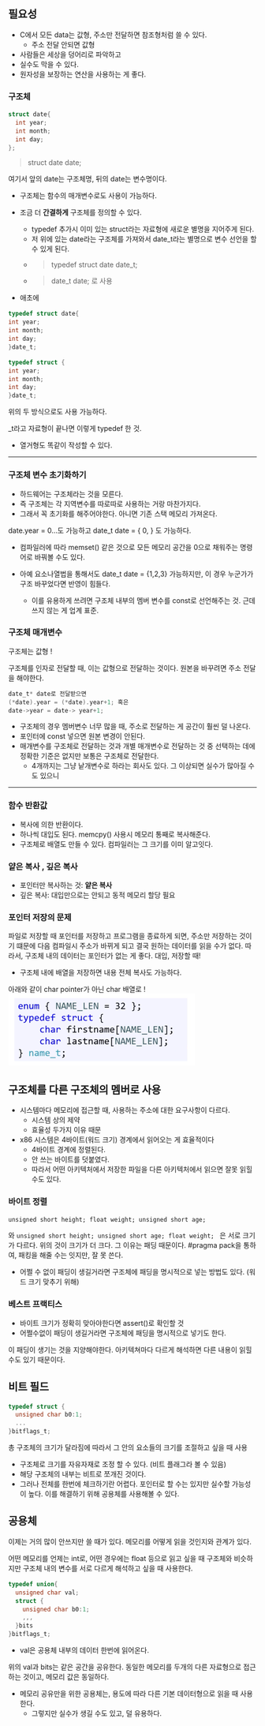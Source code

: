 ## 필요성
- C에서 모든 data는 값형, 주소만 전달하면 참조형처럼 쓸 수 있다. 
  - 주소 전달 안되면 값형
- 사람들은 세상을 덩어리로 파악하고
- 실수도 막을 수 있다. 
- 원자성을 보장하는 연산을 사용하는 게 좋다. 

### 구조체
```c
struct date{
  int year;
  int month;
  int day;
};
```

> struct date date;

여기서 앞의 date는 구조체명, 뒤의 date는 변수명이다. 

- 구조체는 함수의 매개변수로도 사용이 가능하다. 
- 조금 더 **간결하게** 구조체를 정의할 수 있다. 
  - typedef 추가시 이미 있는 struct라는 자료형에 새로운 별명을 지어주게 된다.
  - 저 위에 있는 date라는 구조체를 가져와서 date_t라는 별명으로 변수 선언을 할 수 있게 된다.
  - > typedef struct date date_t;
  - > date_t date; 로 사용
  
- 애초에
```c
typedef struct date{
int year;
int month;
int day;
}date_t;
```
```c 이게 편함! 
typedef struct {
int year;
int month;
int day;
}date_t;
```

위의 두 방식으로도 사용 가능하다. 

_t라고 자료형이 끝나면 이렇게 typedef 한 것.
- 열거형도 똑같이 작성할 수 있다. 

---
### 구조체 변수 초기화하기
- 하드웨어는 구조체라는 것을 모른다. 
- 즉 구조체는 각 지역변수를 따로따로 사용하는 거랑 마찬가지다.
- 그래서 꼭 초기화를 해주어야한다. 아니면 기존 스택 메모리 가져온다.

date.year = 0...도 가능하고
date_t date = { 0, } 도 가능하다.
- 컴파일러에 따라 memset() 같은 것으로 모든 메모리 공간을 0으로 채워주는 명령어로 바꿔볼 수도 있다.

- 아예 요소나열법을 통해서도 date_t date = {1,2,3} 가능하지만, 이 경우 누군가가 구조 바꾸었다면 반영이 힘들다. 
  - 이를 유용하게 쓰려면 구조체 내부의 멤버 변수를 const로 선언해주는 것. 근데 쓰지 않는 게 업계 표준.

### 구조체 매개변수
구조체는 값형 ! 

구조체를 인자로 전달할 때, 이는 값형으로 전달하는 것이다. 원본을 바꾸려면 주소 전달을 해야한다. 
```c
date_t* date로 전달받으면
(*date).year = (*date).year+1; 혹은
date->year = date-> year+1;
```

- 구조체의 경우 멤버변수 너무 많을 때, 주소로 전달하는 게 공간이 훨씬 덜 나온다. 
- 포인터에 const 넣으면 원본 변경이 안된다. 
- 매개변수를 구조체로 전달하는 것과 개별 매개변수로 전달하는 것 중 선택하는 데에 정확한 기준은 없지만 보통은 구조체로 전달한다. 
  - 4개까지는 그냥 낱개변수로 하라는 회사도 있다. 그 이상되면 실수가 많아질 수도 있으니

---
### 함수 반환값
- 복사에 의한 반환이다.
- 하나씩 대입도 된다. memcpy() 사용시 메모리 통째로 복사해준다.
- 구조체로 배열도 만들 수 있다. 컴파일러는 그 크기를 이미 알고잇다.

### 얕은 복사 , 깊은 복사
- 포인터만 복사하는 것: **얕은 복사**
- 깊은 복사: 대입만으로는 안되고 동적 메모리 할당 필요

### 포인터 저장의 문제
파일로 저장할 때 포인터를 저장하고 프로그램을 종료하게 되면, 주소만 저장하는 것이기 떄문에 다음 컴파일시 주소가 바뀌게 되고 결국 원하는 데이터를 읽을 수가 없다.
따라서,
구조체 내의 데이터는 포인터가 없는 게 좋다. 대입, 저장할 때! 
- 구조체 내에 배열을 저장하면 내용 전체 복사도 가능하다. 

아래와 같이 char pointer가 아닌 char 배열로 ! 
![img_11.png](img_11.png)
## 구조체를 다른 구조체의 멤버로 사용
- 시스템마다 메모리에 접근할 때, 사용하는 주소에 대한 요구사항이 다르다. 
  - 시스템 상의 제약
  - 효율성 두가지 이유 때문
- x86 시스템은 4바이트(워드 크기) 경계에서 읽어오는 게 효율적이다
  - 4바이트 경계에 정렬된다. 
  - 안 쓰는 바이트를 덧붙였다.
  - 따라서 어떤 아키텍처에서 저장한 파일을 다른 아키텍처에서 읽으면 잘못 읽힐수도 있다. 


### 바이트 정렬
`unsigned short height;
float weight;
unsigned short age;`

와
`unsigned short height;
unsigned short age;
float weight;
`
은 서로 크기가 다르다. 위의 것이 크기가 더 크다. 그 이유는 패딩 때문이다. 
#pragma pack을 통하여, 패킹을 해줄 수는 잇지만, 잘 못 쓴다. 
- 어쩔 수 없이 패딩이 생길거라면 구조체에 패딩을 명시적으로 넣는 방법도 있다. (워드 크기 맞추기 위해)
### 베스트 프랙티스
- 바이트 크기가 정확히 맞아야한다면 assert()로 확인할 것
- 어쩔수없이 패딩이 생길거라면 구조체에 패딩을 명시적으로 넣기도 한다.

이 패딩이 생기는 것을 지양해야한다. 아키텍쳐마다 다르게 해석하면 다른 내용이 읽힐 수도 있기 때문이다.

## 비트 필드
```c
typedef struct {
  unsigned char b0:1;
  ...
}bitflags_t;
```
총 구조체의 크기가 달라짐에 따라서 그 안의 요소들의 크기를 조절하고 싶을 때 사용
- 구조체로 크기를 자유자재로 조정 할 수 있다. (비트 플래그라 볼 수 있음)
- 해당 구조체의 내부는 비트로 쪼개진 것이다. 
- 그러나 전체를 한번에 체크하기란 어렵다. 포인터로 할 수는 있지만 실수할 가능성이 높다. 이를 해결하기 위해 공용체를 사용해볼 수 있다.

## 공용체
이제는 거의 많이 안쓰지만 쓸 때가 있다. 
메모리를 어떻게 읽을 것인지와 관계가 있다. 

어떤 메모리를 언제는 int로, 어떤 경우에는 float 등으로 읽고 싶을 때
구조체와 비슷하지만 구조체 내의 변수를 서로 다르게 해석하고 싶을 때 사용한다. 
```c
typedef union{
  unsigned char val;
  struct {
    unsigned char b0:1;
    ,,,
  }bits
}bitflags_t;
```
- val은 공용체 내부의 데이터 한번에 읽어온다.

위의 val과 bits는 같은 공간을 공유한다. 동일한 메모리를 두개의 다른 자료형으로 접근하는 것이고, 메모리 값은 동일하다. 
- 메모리 공유만을 위한 공용체는, 용도에 따라 다른 기본 데이터형으로 읽을 때 사용한다.
  - 그렇지만 실수가 생길 수도 있고, 덜 유용하다. 

